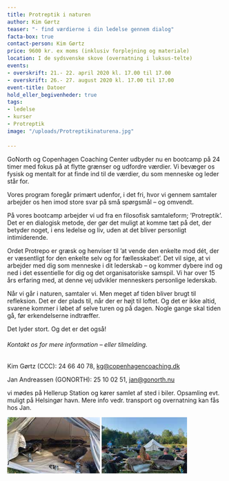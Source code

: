 ```yaml
---
title: Protreptik i naturen
author: Kim Gørtz
teaser: "- find værdierne i din ledelse gennem dialog"
facta-box: true
contact-person: Kim Gørtz
price: 9600 kr. ex moms (inklusiv forplejning og materiale)
location: I de sydsvenske skove (overnatning i luksus-telte)
events:
- overskrift: 21.- 22. april 2020 kl. 17.00 til 17.00
- overskrift: 26.- 27. august 2020 kl. 17.00 til 17.00
event-title: Datoer
hold_eller_begivenheder: true
tags:
- ledelse
- kurser
- Protreptik
image: "/uploads/Protreptikinaturena.jpg"

---
```

GoNorth og Copenhagen Coaching Center udbyder nu en bootcamp på 24 timer med fokus på at flytte grænser og udfordre værdier. Vi bevæger os fysisk og mentalt for at finde ind til de værdier, du som menneske og leder står for.

Vores program foregår primært udenfor, i det fri, hvor vi gennem samtaler arbejder os hen imod store svar på små spørgsmål – og omvendt.

På vores bootcamp arbejder vi ud fra en filosofisk samtaleform; ’Protreptik’. Det er en dialogisk metode, der gør det muligt at komme tæt på det, der betyder noget, i ens ledelse og liv, uden at det bliver personligt intimiderende.

Ordet Protrepo er græsk og henviser til ’at vende den enkelte mod dét, der er væsentligt for den enkelte selv og for fællesskabet’. Det vil sige, at vi arbejder med dig som menneske i dit lederskab – og kommer dybere ind og ned i det essentielle for dig og det organisatoriske samspil. Vi har over 15 års erfaring med, at denne vej udvikler menneskers personlige lederskab.

Når vi går i naturen, samtaler vi. Men meget af tiden bliver brugt til refleksion. Det er der plads til, når der er højt til loftet. Og det er ikke altid, svarene kommer i løbet af selve turen og på dagen. Nogle gange skal tiden gå, før erkendelserne indtræffer.

Det lyder stort. Og det er det også!

###### Kontakt os for mere information – eller tilmelding.

Kim Gørtz (CCC): 24 66 40 78, kg@copenhagencoaching.dk

Jan Andreassen (GONORTH): 25 10 02 51, jan@gonorth.nu

vi mødes på Hellerup Station og kører samlet af sted i biler. Opsamling evt. muligt på Helsingør havn. Mere info vedr. transport og overnatning kan fås hos Jan.

![Protreptik i naturen](/uploads/Protreptikinaturenc.jpg "Protreptik i naturen")       ![Protreptik i naturen](/uploads/Protreptikinaturenb.jpg "Protreptik i naturen")